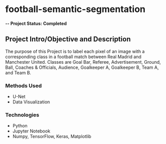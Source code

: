 # football-semantic-segmentation

#### -- Project Status: Completed

## Project Intro/Objective and Description
The purpose of this Project is to label each pixel of an image with a corresponding class in a football match between Real Madrid and Manchester United. Classes are Goal Bar, Referee, Advertisement, Ground, Ball, Coaches & Officials, Audience, Goalkeeper A, Goalkeeper B, Team A, and Team B.

### Methods Used
* U-Net
* Data Visualization

### Technologies
* Python
* Jupyter Notebook
* Numpy, TensorFlow, Keras, Matplotlib
